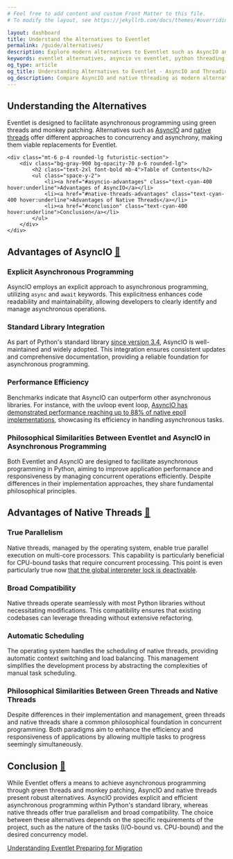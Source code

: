 ```yaml
---
# Feel free to add content and custom Front Matter to this file.
# To modify the layout, see https://jekyllrb.com/docs/themes/#overriding-theme-defaults

layout: dashboard
title: Understand the Alternatives to Eventlet
permalink: /guide/alternatives/
description: Explore modern alternatives to Eventlet such as AsyncIO and native threads. This guide explains the advantages of each approach and helps you choose the right replacement for your Python applications.
keywords: eventlet alternatives, asyncio vs eventlet, python threading, native threads, green threads, cooperative multitasking, python concurrency
og_type: article
og_title: Understanding Alternatives to Eventlet - AsyncIO and Threading
og_description: Compare AsyncIO and native threading as modern alternatives to Eventlet for Python application concurrency with detailed advantages of each approach.
---
```

<section>
    <h1 class="text-4xl font-bold">Understanding the Alternatives</h1>
    <p class="mt-10 text-xl">Eventlet is designed to facilitate asynchronous programming using green threads and monkey patching. Alternatives such as <a href="https://docs.python.org/fr/3.13/library/asyncio.html"  class="text-cyan-400" target="_blank">AsyncIO</a> and <a href="https://docs.python.org/fr/3.13/library/threading.html"  class="text-cyan-400" target="_blank">native threads</a> offer different approaches to concurrency and asynchrony, making them viable replacements for Eventlet.​</p>

    <div class="mt-6 p-4 rounded-lg futuristic-section">
        <div class="bg-gray-900 bg-opacity-70 p-6 rounded-lg">
            <h2 class="text-2xl font-bold mb-4">Table of Contents</h2>
            <ul class="space-y-2">
                <li><a href="#asyncio-advantages" class="text-cyan-400 hover:underline">Advantages of AsyncIO</a></li>
                <li><a href="#native-threads-advantages" class="text-cyan-400 hover:underline">Advantages of Native Threads</a></li>
                <li><a href="#conclusion" class="text-cyan-400 hover:underline">Conclusion</a></li>
            </ul>
        </div>
    </div>
</section>
<section>
    <div class="mt-10">
        <h2 id="asyncio-advantages" class="text-3xl font-bold mb-6">Advantages of AsyncIO <a href="#asyncio-advantages" class="text-cyan-400 text-xl">🔗</a></h2>
        <div class="grid grid-cols-1 md:grid-cols-2 lg:grid-cols-3 gap-10 mt-10">
            <div class="bg-indigo-900 p-6 rounded-lg shadow hover:shadow-xl hover:scale-110 transition-transform duration-300">
                <h3 class="text-2xl font-bold mb-3">Explicit Asynchronous Programming</h3>
                <p>AsyncIO employs an explicit approach to asynchronous programming, utilizing <code class="text-xl language-python">async</code> and <code class="text-xl language-python">await</code> keywords. This explicitness enhances code readability and maintainability, allowing developers to clearly identify and manage asynchronous operations.​</p>
            </div>
            <div class="bg-indigo-900 p-6 rounded-lg shadow hover:shadow-xl hover:scale-110 transition-transform duration-300">
                <h3 class="text-2xl font-bold mb-3">Standard Library Integration</h3>
                <p>As part of Python's standard library <a href="https://docs.python.org/3.4/library/asyncio.html" class="text-cyan-400" target="_blank">since version 3.4</a>, AsyncIO is well-maintained and widely adopted. This integration ensures consistent updates and comprehensive documentation, providing a reliable foundation for asynchronous programming.</p>
            </div>
            <div class="bg-indigo-900 p-6 rounded-lg shadow hover:shadow-xl hover:scale-110 transition-transform duration-300">
                <h3 class="text-2xl font-bold mb-3">Performance Efficiency</h3>
                <p>Benchmarks indicate that AsyncIO can outperform other asynchronous libraries. For instance, with the uvloop event loop, <a href="https://dev.to/skywind3000/performance-asyncio-vs-gevent-vs-native-epoll-bnl" class="text-cyan-400" target="_blank">AsyncIO has demonstrated performance reaching up to 88% of native epoll implementations</a>, showcasing its efficiency in handling asynchronous tasks.</p>
            </div>
            <div class="bg-indigo-900 p-6 rounded-lg shadow hover:shadow-xl hover:scale-110 transition-transform duration-300">
                <h3 class="text-2xl font-bold mb-3">Philosophical Similarities Between Eventlet and AsyncIO in Asynchronous Programming</h3>
                <p>Both Eventlet and AsyncIO are designed to facilitate asynchronous programming in Python, aiming to improve application performance and responsiveness by managing concurrent operations efficiently. Despite differences in their implementation approaches, they share fundamental philosophical principles.</p>
            </div>
        </div>
    </div>
</section>
<section>
    <div class="mt-10">
        <h2 id="native-threads-advantages" class="text-3xl font-bold mb-6">Advantages of Native Threads <a href="#native-threads-advantages" class="text-cyan-400 text-xl">🔗</a></h2>
        <div class="grid grid-cols-1 md:grid-cols-2 lg:grid-cols-3 gap-10 mt-10">
            <div class="bg-indigo-900 p-6 rounded-lg shadow hover:shadow-xl hover:scale-110 transition-transform duration-300">
                <h3 class="text-2xl font-bold mb-3">True Parallelism</h3>
                <p>Native threads, managed by the operating system, enable true parallel execution on multi-core processors. This capability is particularly beneficial for CPU-bound tasks that require concurrent processing. This point is even particularly true now <a href="https://peps.python.org/pep-0703/" class="text-cyan-400" target="_blank">that the global interpreter lock is deactivable</a>.​</p>
            </div>
            <div class="bg-indigo-900 p-6 rounded-lg shadow hover:shadow-xl hover:scale-110 transition-transform duration-300">
                <h3 class="text-2xl font-bold mb-3">Broad Compatibility</h3>
                <p>Native threads operate seamlessly with most Python libraries without necessitating modifications. This compatibility ensures that existing codebases can leverage threading without extensive refactoring.</p>
            </div>
            <div class="bg-indigo-900 p-6 rounded-lg shadow hover:shadow-xl hover:scale-110 transition-transform duration-300">
                <h3 class="text-2xl font-bold mb-3">Automatic Scheduling</h3>
                <p>The operating system handles the scheduling of native threads, providing automatic context switching and load balancing. This management simplifies the development process by abstracting the complexities of manual task scheduling.</p>
            </div>
            <div class="bg-indigo-900 p-6 rounded-lg shadow hover:shadow-xl hover:scale-110 transition-transform duration-300">
                <h3 class="text-2xl font-bold mb-3">Philosophical Similarities Between Green Threads and Native Threads</h3>
                <p>Despite differences in their implementation and management, green threads and native threads share a common philosophical foundation in concurrent programming. Both paradigms aim to enhance the efficiency and responsiveness of applications by allowing multiple tasks to progress seemingly simultaneously.</p>
            </div>
        </div>
    </div>
</section>
<section>
    <h2 id="conclusion" class="mt-10 text-3xl font-bold">Conclusion <a href="#conclusion" class="text-cyan-400 text-xl">🔗</a></h2>
    <p class="mt-10 text-xl">While Eventlet offers a means to achieve asynchronous programming through green threads and monkey patching, AsyncIO and native threads present robust alternatives. AsyncIO provides explicit and efficient asynchronous programming within Python's standard library, whereas native threads offer true parallelism and broad compatibility. The choice between these alternatives depends on the specific requirements of the project, such as the nature of the tasks (I/O-bound vs. CPU-bound) and the desired concurrency model.​</p>
</section>
<div class="mt-10 flex justify-between">
    <a href="{{ site.baseurl }}{% link guide/eventlet.md %}" class="inline-block bg-gradient-to-r from-yellow-400 to-yellow-600 text-gray-900 font-semibold py-3 px-8 rounded hover:scale-105 transition-transform">
        <i class="fas fa-arrow-left mr-2"></i>Understanding Eventlet
    </a>
    <a href="{{ site.baseurl }}{% link guide/preparing.md %}" class="inline-block bg-gradient-to-r from-cyan-400 to-blue-600 text-gray-900 font-semibold py-3 px-8 rounded hover:scale-105 transition-transform">
        Preparing for Migration<i class="fas fa-arrow-right ml-2"></i>
    </a>
</div>